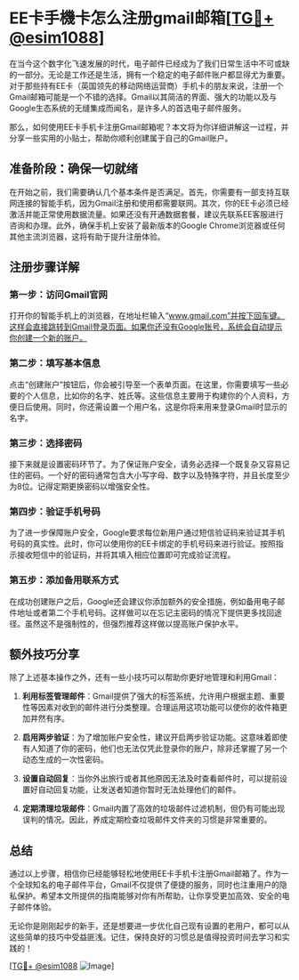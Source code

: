 # EE卡手機卡怎么注册gmail邮箱[[TG💪+ @esim1088](https://t.me/s/esim1088)]

在当今这个数字化飞速发展的时代，电子邮件已经成为了我们日常生活中不可或缺的一部分。无论是工作还是生活，拥有一个稳定的电子邮件账户都显得尤为重要。对于那些持有EE卡（英国领先的移动网络运营商）手机卡的朋友来说，注册一个Gmail邮箱可能是一个不错的选择。Gmail以其简洁的界面、强大的功能以及与Google生态系统的无缝集成而闻名，是许多人的首选电子邮件服务。

那么，如何使用EE卡手机卡注册Gmail邮箱呢？本文将为你详细讲解这一过程，并分享一些实用的小贴士，帮助你顺利创建属于自己的Gmail账户。

## 准备阶段：确保一切就绪

在开始之前，我们需要确认几个基本条件是否满足。首先，你需要有一部支持互联网连接的智能手机，因为Gmail注册和使用都需要联网。其次，你的EE卡必须已经激活并能正常使用数据流量。如果还没有开通数据套餐，建议先联系EE客服进行咨询和办理。此外，确保手机上安装了最新版本的Google Chrome浏览器或任何其他主流浏览器，这将有助于提升注册体验。

## 注册步骤详解

### 第一步：访问Gmail官网

打开你的智能手机上的浏览器，在地址栏输入“www.gmail.com”并按下回车键。这样会直接跳转到Gmail登录页面。如果你还没有Google账号，系统会自动提示你创建一个新的账户。

### 第二步：填写基本信息

点击“创建账户”按钮后，你会被引导至一个表单页面。在这里，你需要填写一些必要的个人信息，比如你的名字、姓氏等。这些信息主要用于构建你的个人资料，方便日后使用。同时，你还需设置一个用户名，这是你将来用来登录Gmail时显示的名字。

### 第三步：选择密码

接下来就是设置密码环节了。为了保证账户安全，请务必选择一个既复杂又容易记住的密码。一个好的密码通常包含大小写字母、数字以及特殊字符，并且长度至少为8位。记得定期更换密码以增强安全性。

### 第四步：验证手机号码

为了进一步保障账户安全，Google要求每位新用户通过短信验证码来验证其手机号码的真实性。此时，你可以使用你的EE卡绑定的手机号码来进行验证。按照指示接收短信中的验证码，并将其填入相应位置即可完成验证流程。

### 第五步：添加备用联系方式

在成功创建账户之后，Google还会建议你添加额外的安全措施，例如备用电子邮件地址或者第二个手机号码。这样做可以在忘记主密码的情况下提供更多找回途径。虽然这不是强制性的，但强烈推荐这样做以提高账户保护水平。

## 额外技巧分享

除了上述基本操作之外，还有一些小技巧可以帮助你更好地管理和利用Gmail：

1. **利用标签管理邮件**：Gmail提供了强大的标签系统，允许用户根据主题、重要性等因素对收到的邮件进行分类整理。合理运用这项功能可以使你的收件箱更加井然有序。
   
2. **启用两步验证**：为了增加账户安全性，建议开启两步验证功能。这意味着即使有人知道了你的密码，他们也无法仅凭此登录你的账户，除非还掌握了另一个动态生成的一次性密码。

3. **设置自动回复**：当你外出旅行或者其他原因无法及时查看邮件时，可以提前设置好自动回复功能，让发送者知道你暂时无法处理他们的邮件。

4. **定期清理垃圾邮件**：Gmail内置了高效的垃圾邮件过滤机制，但仍有可能出现误判的情况。因此，养成定期检查垃圾邮件文件夹的习惯是非常重要的。

## 总结

通过以上步骤，相信你已经能够轻松地使用EE卡手机卡注册Gmail邮箱了。作为一个全球知名的电子邮件平台，Gmail不仅提供了便捷的服务，同时也注重用户的隐私保护。希望本文所提供的指南能够对你有所帮助，让你享受更加高效、安全的电子邮件体验。

无论你是刚刚起步的新手，还是想要进一步优化自己现有设置的老用户，都可以从这些简单的技巧中受益匪浅。记住，保持良好的习惯总是值得投资时间去学习和实践的！

[[TG💪+ @esim1088](https://t.me/s/esim1088) ![Image](https://i.postimg.cc/4NQfJmqS/Snipaste-2025-05-13-00-14-12.png)]